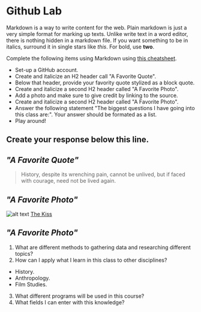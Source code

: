 
# Github Lab

Markdown is a way to write content for the web. 
Plain markdown is just a very simple format for marking up
texts. Unlike write text in a word editor, there is nothing
hidden in a markdown file. If you want something to be in
italics, surround it in single stars like *this*. For bold,
use **two**.

Complete the following items using Markdown using [this cheatsheet](https://github.com/adam-p/markdown-here/wiki/Markdown-Cheatsheet).

- Set-up a GitHub account. 
- Create and italicize an H2 header call "A Favorite Quote". 
- Below that header, provide your favority quote stylized as a block quote. 
- Create and italicize a second H2 header called "A Favorite Photo". 
- Add a photo and make sure to give credit by linking to the source.   
- Create and italicize a second H2 header called "A Favorite Photo". 
- Answer the following statement "The biggest questions I have going into this class are:". Your answer should be formated as a list. 
- Play around!

 
 Create your response below this line. 
 ------------------
## *"A Favorite Quote"*


> History, despite its wrenching pain, cannot be unlived, but if faced with courage, need not be lived again.



## *"A Favorite Photo"*

![alt text](http://www.klimt.com/documents/pictures/en/women/klimt-der-kuss-1908.jpg)
[The Kiss](http://www.klimt.com/en/gallery/women.html)

## *"A Favorite Photo"*

1. What are different methods to gathering data and researching different topics?
2. How can I apply what I learn in this class to other disciplines?
* History.
* Anthropology. 
* Film Studies.
3. What different programs will be used in this course?
4. What fields I can enter with this knowledge?
